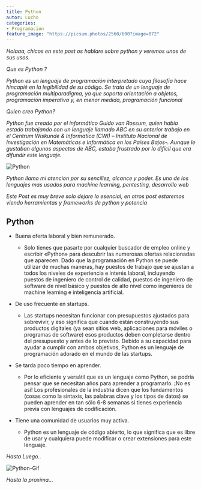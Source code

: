 ```yaml
---
title: Python
autor: Lucho
categories:
- Programacion
feature_image: "https://picsum.photos/2560/600?image=872"
---
```


_Holaaa, chicos en este post os hablare sobre python y veremos unos de sus usos._

_Que es Python ?_

_Python es un lenguaje de programación interpretado cuya filosofía hace hincapié en la legibilidad de su código. Se trata de un lenguaje de programación multiparadigma, ya que soporta orientación a objetos, programación imperativa y, en menor medida, programación funcional_

_Quien creo Python?_

_Python fue creado por el informático Guido van Rossum, quien había estado trabajando con un lenguaje llamado ABC en su anterior trabajo en el Centrum Wiskunde & Informatica (CWI) – Instituto Nacional de Investigación en Matemáticas e Informática en los Países Bajos-. Aunque le gustaban algunos aspectos de ABC, estaba frustrado por lo difícil que era difundir este lenguaje._

![Python](https://i.blogs.es/46244e/python/1366_521.jpg)

_Python llamo mi atencion por su sencillez, alcance y poder. Es uno de los lenguajes mas usados para machine learning, pentesting, desarrollo web_

_Este Post es muy breve solo dejare lo esencial, en otros post estaremos viendo herramientas y frameworks de python y potencia_

## Python

* Buena oferta laboral y bien remunerado.
    * Solo tienes que pasarte por cualquier buscador de empleo online y escribir «Python» para descubrir las numerosas ofertas relacionadas que aparecen. Dado que la programación en Python se puede utilizar de muchas maneras, hay puestos de trabajo que se ajustan a todos los niveles de experiencia e interés laboral, incluyendo puestos de ingeniero de control de calidad, puestos de ingeniero de software de nivel básico y puestos de alto nivel como ingenieros de machine learning e inteligencia artificial.

* De uso frecuente en startups.
    * Las startups necesitan funcionar con presupuestos ajustados para sobrevivir, y eso significa que cuando están construyendo sus productos digitales (ya sean sitios web, aplicaciones para móviles o programas de software) esos productos deben completarse dentro del presupuesto y antes de lo previsto. Debido a su capacidad para ayudar a cumplir con ambos objetivos, Python es un lenguaje de programación adorado en el mundo de las startups.

* Se tarda poco tiempo en aprender.
    * Por lo eficiente y versátil que es un lenguaje como Python, se podría pensar que se necesitan años para aprender a programarlo. ¡No es así! Los profesionales de la industria dicen que los fundamentos (cosas como la sintaxis, las palabras clave y los tipos de datos) se pueden aprender en tan sólo 6-8 semanas si tienes experiencia previa con lenguajes de codificación.

* Tiene una comunidad de usuarios muy activa.
    * Python es un lenguaje de código abierto, lo que significa que es libre de usar y cualquiera puede modificar o crear extensiones para este lenguaje.

_Hasta Luego.._

![Python-Gif](https://i.stack.imgur.com/gmMTp.gif)

_Hasta la proxima..._